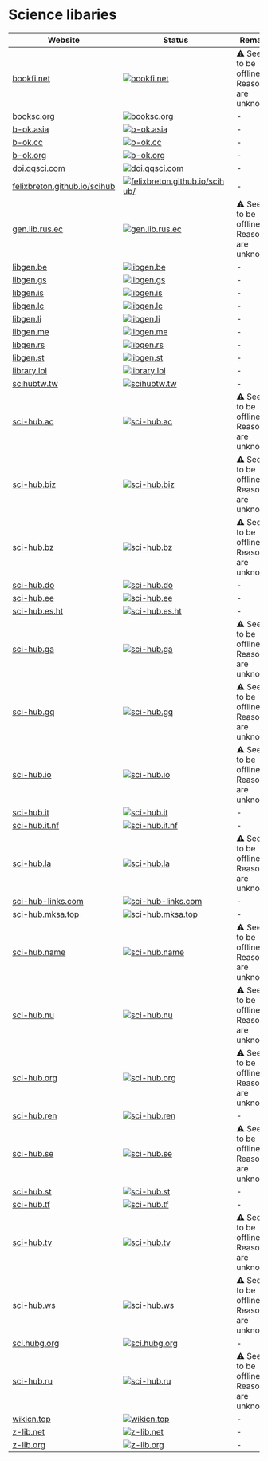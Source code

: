 # Science libaries

|Website|Status|Remark|
|-|-|-|
|[bookfi.net](https://bookfi.net/)|[![bookfi.net](https://img.shields.io/website?down_color=red&down_message=offline&up_color=green&up_message=online&url=https%3A%2F%2Fbookfi.net)](https://bookfi.net/)|⚠️ Seems to be offline. Reasons are unknown.|
|[booksc.org](https://booksc.org/)|[![booksc.org](https://img.shields.io/website?down_color=red&down_message=offline&up_color=green&up_message=online&url=https%3A%2F%2Fbooksc.org)](https://booksc.org/)|-|
|[b-ok.asia](https://b-ok.asia/)|[![b-ok.asia](https://img.shields.io/website?down_color=red&down_message=offline&up_color=green&up_message=online&url=https%3A%2F%2Fb-ok.asia)](https://b-ok.asia/)|-|
|[b-ok.cc](https://b-ok.cc/)|[![b-ok.cc](https://img.shields.io/website?down_color=red&down_message=offline&up_color=green&up_message=online&url=https%3A%2F%2Fb-ok.cc)](https://b-ok.cc/)|-|
|[b-ok.org](https://b-ok.org/)|[![b-ok.org](https://img.shields.io/website?down_color=red&down_message=offline&up_color=green&up_message=online&url=https%3A%2F%2Fb-ok.org)](https://b-ok.org/)|-|
|[doi.qqsci.com](https://doi.qqsci.com/)|[![doi.qqsci.com](https://img.shields.io/website?down_color=red&down_message=offline&up_color=green&up_message=online&url=https%3A%2F%2Fdoi.qqsci.com)](https://doi.qqsci.com/)|-|
|[felixbreton.github.io/scihub](https://felixbreton.github.io/scihub)|[![felixbreton.github.io/scihub/](https://img.shields.io/website?down_color=red&down_message=offline&up_color=green&up_message=online&url=https%3A%2F%2Ffelixbreton.github.io/scihub)](https://felixbreton.github.io/scihub)|-|
|[gen.lib.rus.ec](https://gen.lib.rus.ec/)|[![gen.lib.rus.ec](https://img.shields.io/website?down_color=red&down_message=offline&up_color=green&up_message=online&url=https%3A%2F%2Fgen.lib.rus.ec)](https://gen.lib.rus.ec/)|⚠️ Seems to be offline. Reasons are unknown.|
|[libgen.be](https://libgen.be/)|[![libgen.be](https://img.shields.io/website?down_color=red&down_message=offline&up_color=green&up_message=online&url=https%3A%2F%2Flibgen.be)](https://libgen.be/)|-|
|[libgen.gs](https://libgen.gs/)|[![libgen.gs](https://img.shields.io/website?down_color=red&down_message=offline&up_color=green&up_message=online&url=https%3A%2F%2Flibgen.gs)](https://libgen.gs/)|-|
|[libgen.is](https://libgen.is/)|[![libgen.is](https://img.shields.io/website?down_color=red&down_message=offline&up_color=green&up_message=online&url=https%3A%2F%2Flibgen.is)](https://libgen.is/)|-|
|[libgen.lc](https://libgen.lc/)|[![libgen.lc](https://img.shields.io/website?down_color=red&down_message=offline&up_color=green&up_message=online&url=https%3A%2F%2Flibgen.lc)](https://libgen.lc/)|-|
|[libgen.li](https://libgen.li/)|[![libgen.li](https://img.shields.io/website?down_color=red&down_message=offline&up_color=green&up_message=online&url=https%3A%2F%2Flibgen.li)](https://libgen.li/)|-|
|[libgen.me](https://libgen.me/)|[![libgen.me](https://img.shields.io/website?down_color=red&down_message=offline&up_color=green&up_message=online&url=https%3A%2F%2Flibgen.me)](https://libgen.me/)|-|
|[libgen.rs](http://libgen.rs/)|[![libgen.rs](https://img.shields.io/website?down_color=red&down_message=offline&up_color=green&up_message=online&url=http%3A%2F%2Flibgen.rs)](http://libgen.rs/)|-|
|[libgen.st](https://libgen.st/)|[![libgen.st](https://img.shields.io/website?down_color=red&down_message=offline&up_color=green&up_message=online&url=https%3A%2F%2Flibgen.st)](https://libgen.st/)|-|
|[library.lol](http://library.lol/)|[![library.lol](https://img.shields.io/website?down_color=red&down_message=offline&up_color=green&up_message=online&url=http%3A%2F%2Flibrary.lol)](http://library.lol/)|-|
|[scihubtw.tw](https://scihubtw.tw/)|[![scihubtw.tw](https://img.shields.io/website?down_color=red&down_message=offline&up_color=green&up_message=online&url=https%3A%2F%2Fscihubtw.tw)](https://scihubtw.tw/)|-|
|[sci-hub.ac](https://sci-hub.ac/)|[![sci-hub.ac](https://img.shields.io/website?down_color=red&down_message=offline&up_color=green&up_message=online&url=https%3A%2F%2Fsci-hub.ac)](https://sci-hub.ac/)|⚠️ Seems to be offline. Reasons are unknown.|
|[sci-hub.biz](https://sci-hub.biz/)|[![sci-hub.biz](https://img.shields.io/website?down_color=red&down_message=offline&up_color=green&up_message=online&url=https%3A%2F%2Fsci-hub.biz)](https://sci-hub.biz/)|⚠️ Seems to be offline. Reasons are unknown.|
|[sci-hub.bz](https://sci-hub.bz/)|[![sci-hub.bz](https://img.shields.io/website?down_color=red&down_message=offline&up_color=green&up_message=online&url=https%3A%2F%2Fsci-hub.bz)](https://sci-hub.bz/)|⚠️ Seems to be offline. Reasons are unknown.|
|[sci-hub.do](https://sci-hub.do/)|[![sci-hub.do](https://img.shields.io/website?down_color=red&down_message=offline&up_color=green&up_message=online&url=https%3A%2F%2Fsci-hub.do)](https://sci-hub.do/)|-|
|[sci-hub.ee](https://sci-hub.ee/)|[![sci-hub.ee](https://img.shields.io/website?down_color=red&down_message=offline&up_color=green&up_message=online&url=https%3A%2F%2Fsci-hub.ee)](https://sci-hub.ee/)|-|
|[sci-hub.es.ht](https://sci-hub.es.ht/)|[![sci-hub.es.ht](https://img.shields.io/website?down_color=red&down_message=offline&up_color=green&up_message=online&url=https%3A%2F%2Fsci-hub.es.ht)](https://sci-hub.es.ht/)|-|
|[sci-hub.ga](https://sci-hub.ga/)|[![sci-hub.ga](https://img.shields.io/website?down_color=red&down_message=offline&up_color=green&up_message=online&url=https%3A%2F%2Fsci-hub.ga)](https://sci-hub.ga/)|⚠️ Seems to be offline. Reasons are unknown.|
|[sci-hub.gq](https://sci-hub.gq/)|[![sci-hub.gq](https://img.shields.io/website?down_color=red&down_message=offline&up_color=green&up_message=online&url=https%3A%2F%2Fsci-hub.gq)](https://sci-hub.gq/)|⚠️ Seems to be offline. Reasons are unknown.|
|[sci-hub.io](https://sci-hub.io/)|[![sci-hub.io](https://img.shields.io/website?down_color=red&down_message=offline&up_color=green&up_message=online&url=https%3A%2F%2Fsci-hub.io)](https://sci-hub.io/)|⚠️ Seems to be offline. Reasons are unknown.|
|[sci-hub.it](https://sci-hub.it/)|[![sci-hub.it](https://img.shields.io/website?down_color=red&down_message=offline&up_color=green&up_message=online&url=https%3A%2F%2Fsci-hub.it)](https://sci-hub.it/)|-|
|[sci-hub.it.nf](https://sci-hub.it.nf/)|[![sci-hub.it.nf](https://img.shields.io/website?down_color=red&down_message=offline&up_color=green&up_message=online&url=https%3A%2F%2Fsci-hub.it.nf)](https://sci-hub.it.nf/)|-|
|[sci-hub.la](https://sci-hub.la/)|[![sci-hub.la](https://img.shields.io/website?down_color=red&down_message=offline&up_color=green&up_message=online&url=https%3A%2F%2Fsci-hub.la)](https://sci-hub.la/)|⚠️ Seems to be offline. Reasons are unknown.|
|[sci-hub-links.com](https://sci-hub-links.com/)|[![sci-hub-links.com](https://img.shields.io/website?down_color=red&down_message=offline&up_color=green&up_message=online&url=https%3A%2F%2Fsci-hub-links.com)](https://sci-hub-links.com/)|-|
|[sci-hub.mksa.top](https://sci-hub.mksa.top/)|[![sci-hub.mksa.top](https://img.shields.io/website?down_color=red&down_message=offline&up_color=green&up_message=online&url=https%3A%2F%2Fsci-hub.mksa.top)](https://sci-hub.mksa.top/)|-|
|[sci-hub.name](https://sci-hub.name/)|[![sci-hub.name](https://img.shields.io/website?down_color=red&down_message=offline&up_color=green&up_message=online&url=https%3A%2F%2Fsci-hub.name)](https://sci-hub.name/)|⚠️ Seems to be offline. Reasons are unknown.|
|[sci-hub.nu](https://sci-hub.nu/)|[![sci-hub.nu](https://img.shields.io/website?down_color=red&down_message=offline&up_color=green&up_message=online&url=https%3A%2F%2Fsci-hub.nu)](https://sci-hub.nu/)|⚠️ Seems to be offline. Reasons are unknown.|
|[sci-hub.org](https://sci-hub.org/)|[![sci-hub.org](https://img.shields.io/website?down_color=red&down_message=offline&up_color=green&up_message=online&url=https%3A%2F%2Fsci-hub.org)](https://sci-hub.org/)|⚠️ Seems to be offline. Reasons are unknown.|
|[sci-hub.ren](https://sci-hub.ren/)|[![sci-hub.ren](https://img.shields.io/website?down_color=red&down_message=offline&up_color=green&up_message=online&url=https%3A%2F%2Fsci-hub.ren)](https://sci-hub.ren/)|-|
|[sci-hub.se](https://sci-hub.se/)|[![sci-hub.se](https://img.shields.io/website?down_color=red&down_message=offline&up_color=green&up_message=online&url=https%3A%2F%2Fsci-hub.se)](https://sci-hub.se/)|⚠️ Seems to be offline. Reasons are unknown.|
|[sci-hub.st](https://sci-hub.st/)|[![sci-hub.st](https://img.shields.io/website?down_color=red&down_message=offline&up_color=green&up_message=online&url=https%3A%2F%2Fsci-hub.st)](https://sci-hub.st/)|-|
|[sci-hub.tf](https://sci-hub.tf/)|[![sci-hub.tf](https://img.shields.io/website?down_color=red&down_message=offline&up_color=green&up_message=online&url=https%3A%2F%2Fsci-hub.tf)](https://sci-hub.tf/)|-|
|[sci-hub.tv](https://sci-hub.tv/)|[![sci-hub.tv](https://img.shields.io/website?down_color=red&down_message=offline&up_color=green&up_message=online&url=https%3A%2F%2Fsci-hub.tv)](https://sci-hub.tv/)|⚠️ Seems to be offline. Reasons are unknown.|
|[sci-hub.ws](https://sci-hub.ws/)|[![sci-hub.ws](https://img.shields.io/website?down_color=red&down_message=offline&up_color=green&up_message=online&url=https%3A%2F%2Fsci-hub.ws)](https://sci-hub.ws/)|⚠️ Seems to be offline. Reasons are unknown.|
|[sci.hubg.org](https://sci.hubg.org/)|[![sci.hubg.org](https://img.shields.io/website?down_color=red&down_message=offline&up_color=green&up_message=online&url=https%3A%2F%2Fsci.hubg.org)](https://sci.hubg.org/)|-|
|[sci-hub.ru](https://sci-hub.ru/)|[![sci-hub.ru](https://img.shields.io/website?down_color=red&down_message=offline&up_color=green&up_message=online&url=https%3A%2F%2Fsci-hub.ru)](https://sci-hub.ru/)|⚠️ Seems to be offline. Reasons are unknown.|
|[wikicn.top](https://wikicn.top/)|[![wikicn.top](https://img.shields.io/website?down_color=red&down_message=offline&up_color=green&up_message=online&url=https%3A%2F%2Fwikicn.top)](https://wikicn.top/)|-|
|[z-lib.net](https://z-lib.net/)|[![z-lib.net](https://img.shields.io/website?down_color=red&down_message=offline&up_color=green&up_message=online&url=https%3A%2F%2Fz-lib.net)](https://z-lib.net/)|-|
|[z-lib.org](https://z-lib.org/)|[![z-lib.org](https://img.shields.io/website?down_color=red&down_message=offline&up_color=green&up_message=online&url=https%3A%2F%2Fz-lib.org)](https://z-lib.org/)|-|